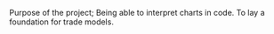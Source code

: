 Purpose of the project;
  Being able to interpret charts in code.
  To lay a foundation for trade models.
